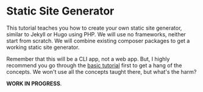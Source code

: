# Static Site Generator

This tutorial teaches you how to create your own static site generator, similar to Jekyll or Hugo using PHP. We will use no frameworks, neither start from scratch. We will combine existing composer packages to get a working static site generator.

Remember that this will be a CLI app, not a web app. But, I highly recommend you go through the [basic tutorial](./../basic/) first to get a hang of the concepts. We won't use all the concepts taught there, but what's the harm?

**WORK IN PROGRESS**.
